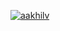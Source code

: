 [![aakhilv](https://user-images.githubusercontent.com/65052071/120579732-a520fc80-c3ed-11eb-8f73-54ba8fe2fee1.png)](https://aakhilv.me)
